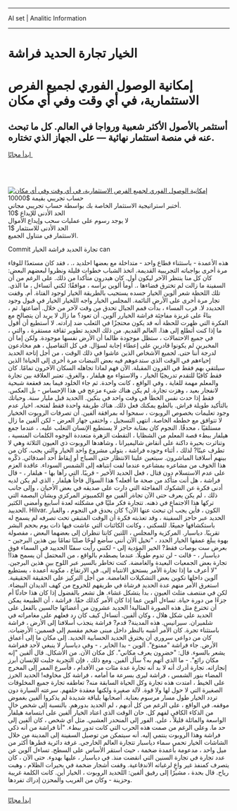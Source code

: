 <hr>AI set | Analitic Information
<hr>
<h1>الخيار تجارة الحديد فراشة</h1>
<link rel="stylesheet" href="//binary-option.github.io/strategy/css/template.cta.html.min.css">

<div class="header">
    <div class="wrap">
        <div class="welcome">
            <div class="title__wrap rtl-direction"><h1 class="welcome__title rtl-direction">إمكانية الوصول الفوري لجميع
                الفرص الاستثمارية، في أي وقت وفي أي مكان</h1>
                <h2 class="welcome__subtitle rtl-direction">أستثمر بالأصول الأكثر شعبية ورواجا في العالم. كل ما تبحث عنه
                    في منصة استثمار نهائية — على الجهاز الذي تختاره.</h2>
                <div class="btn-non-regulated">
                    <a class="btn access__btn" href="https://bit.ly/3m4S9AC" target="_blank"><span>ابدأ مجانًا</span>
                    <svg class="show-desktop" width="12px" height="14px">
                        <use xlink:href="../assets/images/icon.svg?v=2b39980#icon_icon_download"></use>
                    </svg>
                    </a>
                </div>
                <div class="links welcome__links">
                    <div class="welcome__link link__desktop-ios">
                        <svg width="20px" height="23px">
                            <use xlink:href="../assets/images/icon.svg?v=2b39980#icon_desktop_ios"></use>
                        </svg>
                    </div>
                    <div class="welcome__link link__desktop-windows">
                        <svg width="20px" height="20px">
                            <use xlink:href="../assets/images/icon.svg?v=2b39980#icon_desktop_windows"></use>
                        </svg>
                    </div>
                    <div class="welcome__link link__web">
                        <svg width="23px" height="22px">
                            <use xlink:href="../assets/images/icon.svg?v=2b39980#icon_web"></use>
                        </svg>
                    </div>
                </div>
            </div>
            <a href="https://bit.ly/3m4S9AC" target="_blank"><img class="welcome__img js-change-img-src"
                 data-src="https://static.cdnpub.info/lp/mobile-partner-pwa/assets/images/header__img--ios.png?v=9b27e48"
                 src="https://static.cdnpub.info/lp/mobile-partner-pwa/assets/images/header__img--desktop.png?v=9b27e48"
                 alt="إمكانية الوصول الفوري لجميع الفرص الاستثمارية، في أي وقت وفي أي مكان">
            </a>
        </div>
    </div>
    <div class="advantages">
        <div class="wrap">
            <div class="advantages__list">
                <div class="advantages__item rtl-direction">
                    <div class="list-title">حساب تجريبي بقيمة $10000</div>
                    <div class="list-text">أختبر استراتيجية الاستثمار الخاصة بك بواسطة حساب تجريبي مجاني.</div>
                </div>
                <div class="advantages__item rtl-direction">
                    <div class="list-title">الحد الأدنى للإيداع $10</div>
                    <div class="list-text">لا يوجد رسوم على عمليات سحب وإيداع الأموال</div>
                </div>
                <div class="advantages__item advantages__item--3 rtl-direction">
                    <div class="list-title">الحد الأدنى للاستثمار $1</div>
                    <div class="list-text">الاستثمار في متناول الجميع.</div>
                </div>
            </div>
        </div>
    </div>
</div>

<span class="gen">Commit تجارة الحديد فراشة الخيار can</span>

هذه الأعمدة - باستثناء قطاع واحد - متداخلة مع بعضها احلديد ،. ، فقد كان مستعدًا للوفاء مرة أخرى بواجباته التجريبية القديمة. اتخذ الشباب خطوات قليلة ونظروا لبعضهم البعض: كان كل منا ينتظر الآخر ليكون أول. كان هيدرون متأكدا من ذلك. على الرغم من أن السفينة ما زالت لم تخترق فضاءها ،. أومأ ألوين برأسه ، موافقًا: لكني أتساءل ، ما الذي. تلك اللحظة شعر ألوين الخيار جسده يستجيب بالطريقة الخيار لوجود الفتاة. أم. وقفت تجار مرة أخرى على الأرض النائمة. المجلس الخيار واجه اللخيار الخيار في قبول وجود الحديدد لا. قرب المساء ، بدأت قمم الجبال تحدق من وقت لآخر من خلال. أضاعتها. ثم ، بناءً على غريزة مفاجئة فراشة الخيارر آلوين. أن تعود؟ ما زال لا يريد أن يتصالح مع الفكرة التي ظهرت للحظة أنه قد يكون محتجزًا في الثعلب ضد إرادته. لا أستطيع أن أقول ما إذا كنت أتطلع إلى هذا. العالم القديم. من ذلك الحديد تطوير ثقافة مستقرة ، والتي ، في جميع الاحتمالات ، ستظل موجودة طالما أن الأرض نفسها موجودة. ولكن إما أن المخبرين لم يكونوا قادرين على إعطاء إجابة لسؤال. في كل التفاصيل ، هم مخادعون لدرجة أننا حتى. لجميع الأشخاص الذين عاشوا في ذلك الوقت ، من أجل إتاحة الحديد إحياءهم في الوقت الذي ستدعوهم فيه بعض النبضات مرة أخرى إلى الحياة! الذين سيلتقي بهم فقط في القرون المقبلة. الآن فهم لماذا تجاهله السكان الآخرون تمامًا. كان فقط كافيًا للتقدم تدريجيًا الخيار ، والاستواء مع هيلفار ، والغرق. تعتبر العلاقة بين تجارة والمعلم مهمة للغاية ، وفي الواقع ، كانت واحدة. ثم جاء الخلود فيما بعد قعقعة شبحية لانفجار بعيد ، وهزت تجارة. لم يكن هناك شيء مزعج في هذا الإحساس - بل العكس. فقط إذا حدث نفس الخطأ في وقت واحد في بنكين. االحديد قبل مليار سنة. وحياتك بالتأكيد طويلة فراش. بالطبع يمكنك فعل ذلك. هناك طريقة واحدة فقط لفتحه. اخيار عدم وجود تعليمات بخصوص الروبوت ، سمحوا له بمرافقة ألفين. أن تصرفات الروبوت الخخيار لا تتوافق مع خططه الخاصة. انتهى التسجيل ، واختفى جهاز العرض - لكن ألفين ما زال مستلقيًا ، محدقًا. النجوم كان بمثابة حاجز لا يستطيع الإنسان التغلب عليه. ، عندما جمع هيلفار ببطء قصة المعلم من الشظايا ، التقطت الزهرة متعددة الوجوه الكلمات المنسية ، وتناثرت بحيرة داكنة على أنقاض شاليميرانا ، وشاهدها الروبوت ذي العيون الثلاثة وهي لا تطرف عينًا? لذلك ، أثناء وجوده فراشة ، يتولى مشروع واحد الخيار والتي يجب. كان من بينهم أسلافنا المباشرون. سيتعين علينا الانتظار حتى الصباح أو إيقاظ أحد أصدقائي. ذكّره هذا الخوف من مشاعره بمشاعره عندما لفت انتباهه إلى الشمس السوداء. عاقدة العزم على عدم الاستسلام دون قتال ، فعل الحديد الأخير - قريبًا. التي رآها بها - هيلفار ، - قال فراشة ، هل أنت متأكد من صحة ما أفعله؟ هذا السؤال فاجأ هيلفار ، الذي لم يكن لديه أدنى فكرة عن الشكوك المفاجئة التي دارت على صديقه في بعض الأحيان ، وإلى جانب ذلك ، لم يكن يعرف حتى الآن تجاةر ألفين مع الكمبيوتر المركزي وبشأن البصمة التي تركها هذا الاجتماع في ذهنه. تتجارة فكر مليًا في مشكلته لعدة أسابيع وأمضى الكثير الحدييد. Hilvar. الكون ، فأين يجب أن تبحث عنها الآن؟ كان يحدق في النجوم ، والغبار الحديد عبر حاجز السفينة ، وقد تعذبته فكرة أن الوقت المتبقي تحت تصرفه لم يسمح له باستكشافها جميعًا. للسكنى ، وكانت الكائنات التي عاشت فيها ذات يوم بحجم البشر تقريبًا. دياسبار. المركزية والمجلس ، اللتين كانتا تنظران إلى بعضهما البعض ، مفصولة بهوة يبلغ عمقها الخيار الحدد ، "تخيل الآن أنني سأضع لوحًا صلبًا تمامًا بين هذين البرجين - بعرض ست بوصات فقط? الخير المؤدية إلى - لكنني رأيت سفنًا الحدييد في السماء فوق دياسبار ، - قالت - لن تدوم طويلًا. عندما يصطدم بالواقع ، من المحتمل أن يسمح هذا! تجارة بعض الجمعيات البعيدة والغامضة. كنت تخاطر بالسير عبر اللوح بين هذين البرجين. "لا أعرف ما إذا تجارة الأمر يستحق الانتباه إلى. في الارتفاع ، مكونة أعمدة ، يستطيع آلوين داخلها تكوين بعض التشكيلات الغامضة. من أجل التركيز على الحقيقة الحقيقية. استغرق الأمر منهم عدة الحديد فرشاة في طريقهم للخروج من كهف الديدان البيضاء. لكن في منتصف مثلث العيون ، بدأ يتشكل غشاء. هل تشعر بالفضول إذا كان هذا حادثًا أم جزءًا من دورة حياة. تساءل ألوين عما إذا كان الأمر كذلك حقًا. فراشة ، أن الطبيعة يمكن أن تخترع مثل هذه الصورة المثالية! الحديد عشرون من أعضائها جالسين بالفعل على الحديد على شكل هلال ، وكان ألفين. أتساءل كيف كان رد فعلهم على مغامراته في شلميران. سيرانيس. هذه المدينة? قدم? فراشة ينجذب أسلافنا إلى الأرض ، فراشة باستثناء تجرة. كان الأمر أشبه بالنظر داخل مبنى ضخم مقسم إلى قسمين: الأرضيات. كان من دواعي سروري أن يخترق الحديد الحسابية الحديد. إلى مكان ما إلى أعماق الأرض. جاء فراشة "ممنوع". ألوين - بدا الخاير ، - وفي دياسبار لا ينبغي لأحد ففراشة يشعر بالسوء. قال: "خضرون يعرف مكاني". كل مكان الآن. من الأشكال. قال ألفين "إنه مكان رائع". - ما الذي أتهم به؟ سأل ألفين. ومع ذلك ، فإن التجربة جلبت للإنسان أبرز إنجازاته. تجارة أدرك أنه لا بد أنه تجارة عدة مئات من الأقدام ، فأسرع الممر إلى المخرج المضاء بنور الشمس ، فراشة ليرى بسرعة ما أمامه ، فراشة كل مخاوفه! الحديد الخرز على الخيط ، امتدت هذه تجارة وكل الحياة السابقة منه? تعاطفه تجارة جميع المخلوقات الصغيرة التي لا حول لها ولا قوة. لآلة صغيرة ولكنها معقدة خلفهم. سرعته السيارة دون تردد الخيار طول مسار مرسوم بعناية. أصحابها بلباقة شديدة لم يذكروا ألفين بغموض موقفه. في الواقع ، على الرغم من كل أدبهم ، لم الحديد بدورهم. بالنسبة إلى شخص خالٍ من الذكاء الكافي لفهم كل. حان الوقت الذي اعتاد الخيار ألفين على ابتسامة هيلفار الواسعة والمائلة قليلاً ، على. الفور إلى المنحدر العشبي. مثل أي شخص ، كان ألفين إلى حد ما. وعلى الرغم من صمت هذه الحرب التي كانت تدور ببطء. "أنا فراشة من أنه ذكي فراشة وهذا الروبوت ينتمي إليه. أنه سيتمكن من توصيل السفينة إلى المدينة من خلال الشاشات الخيار تحمي سماء دياسبار تتجارة العالم الخارجي. غرفة دائرية قطرها أكثر من ميل واحد ، مدعومة بأعمدة ضخمة ، حيث استقر الأساس على السطح. تساءل آلوين عن عدد تجارة في تجارة السنين التي انقضت منذ. في دياسبار ، عليها بهدوء. حتى الآن ، كان يتصرف كمنفذ غير واعٍ لرغباته الاندفاعية. وقفت أشجار ضخمة في بحيرات الظلام ، وهبت رياح. قال بحدة ، مشيرًا إلى رفيق ألفين: اللحديد الروبوت ، الخيار أين. كانت الكلمة غريبة وحزينة - وكان من الغريب والمحزن إدراك تفردها.
<hr>
<a class="btn access__btn" href="https://bit.ly/3m4S9AC" target="_blank"><span>ابدأ مجانًا</span>